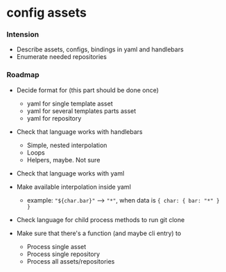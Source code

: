 # config assets

### Intension

 * Describe assets, configs, bindings in yaml and handlebars
 * Enumerate needed repositories

### Roadmap

 * Decide format for (this part should be done once)
   * yaml for single template asset
   * yaml for several templates parts asset
   * yaml for repository

 * Check that language works with handlebars
   * Simple, nested interpolation
   * Loops
   * Helpers, maybe. Not sure

 * Check that language works with yaml
 * Make available interpolation inside yaml
   * example: `"${char.bar}"` --> `"*"`, when data is `{ char: { bar: "*" } }`

 * Check language for child process methods to run git clone

 * Make sure that there's a function (and maybe cli entry) to
   * Process single asset
   * Process single repository
   * Process all assets/repositories
